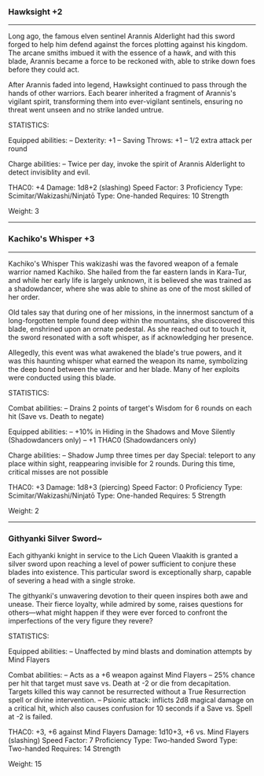 ### Hawksight +2

---

Long ago, the famous elven sentinel Arannis Alderlight had this sword forged to help him defend against the forces plotting against his kingdom. The arcane smiths imbued it with the essence of a hawk, and with this blade, Arannis became a force to be reckoned with, able to strike down foes before they could act.

After Arannis faded into legend, Hawksight continued to pass through the hands of other warriors. Each bearer inherited a fragment of Arannis's vigilant spirit, transforming them into ever-vigilant sentinels, ensuring no threat went unseen and no strike landed untrue.

STATISTICS:

Equipped abilities:
– Dexterity: +1
– Saving Throws: +1
– 1/2 extra attack per round

Charge abilities:
– Twice per day, invoke the spirit of Arannis Alderlight to detect invisiblity and evil.

THAC0: +4
Damage: 1d8+2 (slashing)
Speed Factor: 3
Proficiency Type: Scimitar/Wakizashi/Ninjatō
Type: One-handed
Requires:
 10 Strength

Weight: 3

---

### Kachiko's Whisper +3

---
Kachiko's Whisper
This wakizashi was the favored weapon of a female warrior named Kachiko. She hailed from the far eastern lands in Kara-Tur, and while her early life is largely unknown, it is believed she was trained as a shadowdancer, where she was able to shine as one of the most skilled of her order.

Old tales say that during one of her missions, in the innermost sanctum of a long-forgotten temple found deep within the mountains, she discovered this blade, enshrined upon an ornate pedestal. As she reached out to touch it, the sword resonated with a soft whisper, as if acknowledging her presence.

Allegedly, this event was what awakened the blade's true powers, and it was this haunting whisper what earned the weapon its name, symbolizing the deep bond between the warrior and her blade. Many of her exploits were conducted using this blade.

STATISTICS:

Combat abilities:
– Drains 2 points of target's Wisdom for 6 rounds on each hit (Save vs. Death to negate)

Equipped abilities:
– +10% in Hiding in the Shadows and Move Silently (Shadowdancers only)
– +1 THAC0 (Shadowdancers only)

Charge abilities:
– Shadow Jump three times per day
  Special: teleport to any place within sight, reappearing invisible for 2 rounds. During this time, critical misses are not possible

THAC0: +3
Damage: 1d8+3 (piercing)
Speed Factor: 0
Proficiency Type: Scimitar/Wakizashi/Ninjatō
Type: One-handed
Requires:
  5 Strength

Weight: 2

---

### Githyanki Silver Sword~

Each githyanki knight in service to the Lich Queen Vlaakith is granted a silver sword upon reaching a level of power sufficient to conjure these blades into existence. This particular sword is exceptionally sharp, capable of severing a head with a single stroke.

The githyanki's unwavering devotion to their queen inspires both awe and unease. Their fierce loyalty, while admired by some, raises questions for others—what might happen if they were ever forced to confront the imperfections of the very figure they revere?

STATISTICS:

Equipped abilities:
– Unaffected by mind blasts and domination attempts by Mind Flayers

Combat abilities:
– Acts as a +6 weapon against Mind Flayers
– 25% chance per hit that target must save vs. Death at -2 or die from decapitation. Targets killed this way cannot be resurrected without a True Resurrection spell or divine intervention.
– Psionic attack: inflicts 2d8 magical damage on a critical hit, which also causes confusion for 10 seconds if a Save vs. Spell at -2 is failed.

THAC0: +3, +6 against Mind Flayers
Damage: 1d10+3, +6 vs. Mind Flayers (slashing)
Speed Factor: 7
Proficiency Type: Two-handed Sword
Type: Two-handed
Requires:
 14 Strength

Weight: 15
